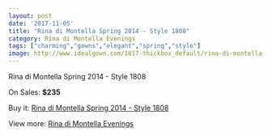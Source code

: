 ```yaml
---
layout: post
date: '2017-11-05'
title: "Rina di Montella Spring 2014 - Style 1808"
category: Rina di Montella Evenings
tags: ["charming","gowns","elegant","spring","style"]
image: http://www.idealgown.com/1617-thickbox_default/rina-di-montella-spring-2014-style-1808.jpg
---
```

Rina di Montella Spring 2014 - Style 1808

On Sales: **$235**
<a href="https://www.idealgown.com/en/rina-di-montella-evenings/749-rina-di-montella-spring-2014-style-1808.html"><amp-img layout="responsive" width="600" height="600" src="//www.idealgown.com/1617-thickbox_default/rina-di-montella-spring-2014-style-1808.jpg" alt="Rina di Montella Spring 2014 - Style 1808 0" /></a>
<a href="https://www.idealgown.com/en/rina-di-montella-evenings/749-rina-di-montella-spring-2014-style-1808.html"><amp-img layout="responsive" width="600" height="600" src="//www.idealgown.com/1618-thickbox_default/rina-di-montella-spring-2014-style-1808.jpg" alt="Rina di Montella Spring 2014 - Style 1808 1" /></a>

Buy it: [Rina di Montella Spring 2014 - Style 1808](https://www.idealgown.com/en/rina-di-montella-evenings/749-rina-di-montella-spring-2014-style-1808.html "Rina di Montella Spring 2014 - Style 1808")

View more: [Rina di Montella Evenings](https://www.idealgown.com/en/10-rina-di-montella-evenings "Rina di Montella Evenings")